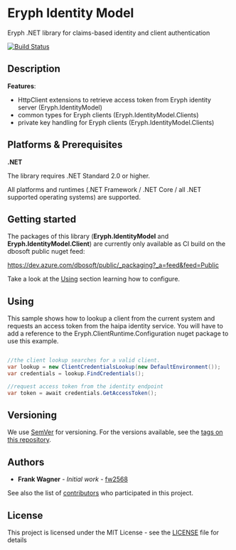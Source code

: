 # Eryph Identity Model
Eryph .NET library for claims-based identity and client authentication


[![Build Status](https://dev.azure.com/dbosoft/public/_apis/build/status/haipa.dotnet-identitymodel?branchName=master)](https://dev.azure.com/dbosoft/public/_build/latest?definitionId=31&branchName=master)

## Description

**Features**:
- HttpClient extensions to retrieve access token from Eryph identity server (Eryph.IdentityModel)
- common types for Eryph clients (Eryph.IdentityModel.Clients)
- private key handling for Eryph clients (Eryph.IdentityModel.Clients)

## Platforms & Prerequisites

**.NET**

The library requires .NET Standard 2.0 or higher. 

All platforms and runtimes (.NET Framework / .NET Core / all .NET supported operating systems) are supported.


## Getting started

The packages of this library (**Eryph.IdentityModel** and **Eryph.IdentityModel.Client**) are currently only available as CI build on the dbosoft public nuget feed:

https://dev.azure.com/dbosoft/public/_packaging?_a=feed&feed=Public


Take a look at the [Using](#using) section learning how to configure. 


## Using

This sample shows how to lookup a client from the current system and requests an access token from the haipa identity service. You will have to add a reference to the Eryph.ClientRuntime.Configuration nuget package to use this example.

```csharp

//the client lookup searches for a valid client. 
var lookup = new ClientCredentialsLookup(new DefaultEnvironment());
var credentials = lookup.FindCredentials();

//request access token from the identity endpoint
var token = await credentials.GetAccessToken();


```



## Versioning

We use [SemVer](http://semver.org/) for versioning. For the versions available, see the [tags on this repository](https://github.com/haipa/dotnet-identitymodel/tags). 

## Authors

* **Frank Wagner** - *Initial work* - [fw2568](https://github.com/fw2568)

See also the list of [contributors](https://github.com/haipa/dotnet-identitymodel/contributors) who participated in this project.


## License

This project is licensed under the MIT License - see the [LICENSE](LICENSE) file for details
